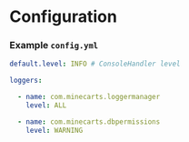 # Configuration

### Example `config.yml`

```yaml
default.level: INFO # ConsoleHandler level

loggers:

  - name: com.minecarts.loggermanager
    level: ALL

  - name: com.minecarts.dbpermissions
    level: WARNING
```